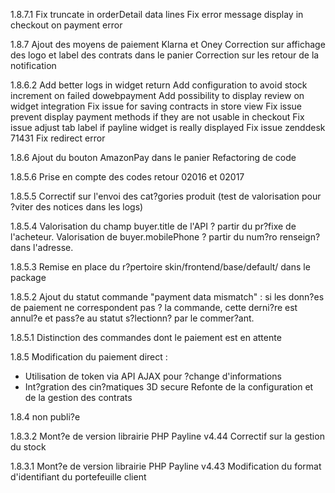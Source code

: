 1.8.7.1
Fix truncate in orderDetail data lines
Fix error message display in checkout on payment error 

1.8.7
Ajout des moyens de paiement Klarna et Oney
Correction sur affichage des logo et label des contrats dans le panier
Correction sur les retour de la notification

1.8.6.2
Add better logs in widget return
Add configuration to avoid stock increment on failed dowebpayment
Add possibility to display review on widget integration
Fix issue for saving contracts in store view
Fix issue prevent display payment methods if they are not usable in checkout
Fix issue adjust tab label if payline widget is really displayed
Fix issue zenddesk 71431
Fix redirect error


1.8.6
Ajout du bouton AmazonPay dans le panier
Refactoring de code


1.8.5.6
Prise en compte des codes retour 02016 et 02017

1.8.5.5
Correctif sur l'envoi des cat?gories produit (test de valorisation pour ?viter des notices dans les logs)

1.8.5.4
Valorisation du champ buyer.title de l'API ? partir du pr?fixe de l'acheteur. Valorisation de buyer.mobilePhone ? partir du num?ro renseign? dans l'adresse.

1.8.5.3
Remise en place du r?pertoire skin/frontend/base/default/ dans le package

1.8.5.2
Ajout du statut commande "payment data mismatch" : si les donn?es de paiement ne correspondent pas ? la commande, cette derni?re est annul?e et pass?e au statut s?lectionn? par le commer?ant.

1.8.5.1
Distinction des commandes dont le paiement est en attente

1.8.5
Modification du paiement direct :
  - Utilisation de token via API AJAX pour ?change d'informations
  - Int?gration des cin?matiques 3D secure
Refonte de la configuration et de la gestion des contrats

1.8.4 non publi?e

1.8.3.2
Mont?e de version librairie PHP Payline v4.44 Correctif sur la gestion du stock

1.8.3.1
Mont?e de version librairie PHP Payline v4.43 Modification du format d'identifiant du portefeuille client
